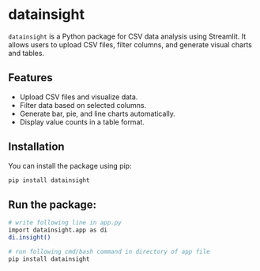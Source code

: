 # datainsight

`datainsight` is a Python package for CSV data analysis using Streamlit. It allows users to upload CSV files, filter columns, and generate visual charts and tables.

## Features

- Upload CSV files and visualize data.
- Filter data based on selected columns.
- Generate bar, pie, and line charts automatically.
- Display value counts in a table format.

## Installation

You can install the package using pip:

```bash
pip install datainsight
```
## Run the package:
```bash
# write following line in app.py 
import datainsight.app as di
di.insight()
```

```bash
# run following cmd/bash command in directory of app file 
pip install datainsight
```